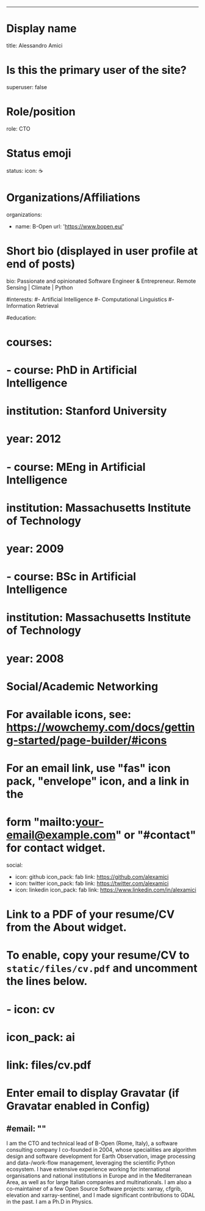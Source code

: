 ______________________________________________________________________

# Display name

title: Alessandro Amici

# Is this the primary user of the site?

superuser: false

# Role/position

role: CTO

# Status emoji

status:
icon: ☕️

# Organizations/Affiliations

organizations:

- name: B-Open
  url: 'https://www.bopen.eu/'

# Short bio (displayed in user profile at end of posts)

bio: Passionate and opinionated Software Engineer & Entrepreneur. Remote Sensing | Climate | Python

#interests:
#- Artificial Intelligence
#- Computational Linguistics
#- Information Retrieval

#education:

# courses:

# - course: PhD in Artificial Intelligence

# institution: Stanford University

# year: 2012

# - course: MEng in Artificial Intelligence

# institution: Massachusetts Institute of Technology

# year: 2009

# - course: BSc in Artificial Intelligence

# institution: Massachusetts Institute of Technology

# year: 2008

# Social/Academic Networking

# For available icons, see: https://wowchemy.com/docs/getting-started/page-builder/#icons

# For an email link, use "fas" icon pack, "envelope" icon, and a link in the

# form "mailto:your-email@example.com" or "#contact" for contact widget.

social:

- icon: github
  icon_pack: fab
  link: https://github.com/alexamici
- icon: twitter
  icon_pack: fab
  link: https://twitter.com/alexamici
- icon: linkedin
  icon_pack: fab
  link: https://www.linkedin.com/in/alexamici

# Link to a PDF of your resume/CV from the About widget.

# To enable, copy your resume/CV to `static/files/cv.pdf` and uncomment the lines below.

# - icon: cv

# icon_pack: ai

# link: files/cv.pdf

# Enter email to display Gravatar (if Gravatar enabled in Config)

## #email: ""

I am the CTO and technical lead of B-Open (Rome, Italy), a software consulting company I co-founded in 2004, whose specialities are algorithm design and software development for Earth Observation, image processing and data-/work-flow management, leveraging the scientific Python ecosystem. I have extensive experience working for international organisations and national institutions in Europe and in the Mediterranean Area, as well as for large Italian companies and multinationals. I am also a co-maintainer of a few Open Source Software projects: xarray, cfgrib, elevation and xarray-sentinel, and I made significant contributions to GDAL in the past. I am a Ph.D in Physics.
